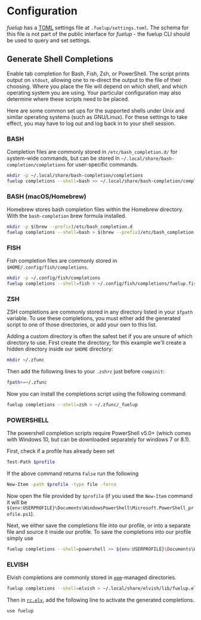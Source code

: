 # Configuration

_fuelup_ has a [TOML](https://github.com/toml-lang/toml) settings file at
`.fuelup/settings.toml`. The schema for this file is not part of the public
interface for _fuelup_ - the fuelup CLI should be used to query and set settings.

## Generate Shell Completions

Enable tab completion for Bash, Fish, Zsh, or PowerShell. The script prints output on `stdout`,
allowing one to re-direct the output to the file of their choosing. Where you place the file will
depend on which shell, and which operating system you are using. Your particular configuration may
also determine where these scripts need to be placed.

Here are some common set ups for the supported shells under Unix and similar operating systems
(such as GNU/Linux). For these settings to take effect, you may have to log out and log back in to
your shell session.

### BASH

Completion files are commonly stored in `/etc/bash_completion.d/` for system-wide commands, but can
be stored in `~/.local/share/bash-completion/completions` for user-specific commands.

```sh
mkdir -p ~/.local/share/bash-completion/completions
fuelup completions --shell=bash >> ~/.local/share/bash-completion/completions/fuelup
```

### BASH (macOS/Homebrew)

Homebrew stores bash completion files within the Homebrew directory. With the `bash-completion` brew
formula installed.

```sh
mkdir -p $(brew --prefix)/etc/bash_completion.d
fuelup completions --shell=bash > $(brew --prefix)/etc/bash_completion.d/fuelup.bash-completion
```

### FISH

Fish completion files are commonly stored in `$HOME/.config/fish/completions`.

```sh
mkdir -p ~/.config/fish/completions
fuelup completions --shell=fish > ~/.config/fish/completions/fuelup.fish
```

### ZSH

ZSH completions are commonly stored in any directory listed in your `$fpath` variable. To use these
completions, you must either add the generated script to one of those directories, or add your own
to this list.

Adding a custom directory is often the safest bet if you are unsure of which directory to use. First
create the directory; for this example we'll create a hidden directory inside our `$HOME` directory:

```sh
mkdir ~/.zfunc
```

Then add the following lines to your `.zshrc` just before `compinit`:

```sh
fpath+=~/.zfunc
```

Now you can install the completions script using the following command:

```sh
fuelup completions --shell=zsh > ~/.zfunc/_fuelup
```

### POWERSHELL

The powershell completion scripts require PowerShell v5.0+ (which comes with Windows 10, but can be
downloaded separately for windows 7 or 8.1).

First, check if a profile has already been set

```sh
Test-Path $profile
```

If the above command returns `False` run the following

```sh
New-Item -path $profile -type file -force
```

Now open the file provided by `$profile` (if you used the `New-Item` command it will be
`${env:USERPROFILE}\Documents\WindowsPowerShell\Microsoft.PowerShell_profile.ps1`).

Next, we either save the completions file into our profile, or into a separate file and source it
inside our profile. To save the completions into our profile simply use

```sh
fuelup completions --shell=powershell >> ${env:USERPROFILE}\Documents\WindowsPowerShell\Microsoft.PowerShell_profile.ps1
```

### ELVISH

Elvish completions are commonly stored in [`epm`](https://elv.sh/ref/epm.html#the-epm-managed-directory)-managed
directories.

```sh
fuelup completions --shell=elvish > ~/.local/share/elvish/lib/fuelup.elv
```

Then in [`rc.elv`](https://elv.sh/ref/command.html#rc-file), add the following line to activate the
generated completions.

```sh
use fuelup
```
